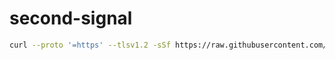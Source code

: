 # second-signal

```bash
curl --proto '=https' --tlsv1.2 -sSf https://raw.githubusercontent.com/scidsg/second-signal/main/install.sh | bash
```
